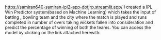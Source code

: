 https://samiran640-samiran-ipl2-app-dotjrp.streamlit.app/
I created a IPL Win Predictor system(based on Machine Learning) which takes the input of batting , bowling team and the city where the match is played and runs completed in number of overs taking wickets fallen into consideration and predict the percentage of winning of both the teams. 
You can access the model by clicking on the link attached herewith.
